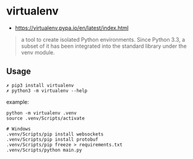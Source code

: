 # virtualenv
* https://virtualenv.pypa.io/en/latest/index.html

> a tool to create isolated Python environments. Since Python 3.3, a subset of it has been integrated into the standard library under the venv module.

## Usage

```shell
✗ pip3 install virtualenv
✗ python3 -m virtualenv --help
```

example:

```shell
python -m virtualenv .venv
source .venv/Scripts/activate

# Windows
.venv/Scripts/pip install websockets
.venv/Scripts/pip install protobuf
.venv/Scripts/pip freeze > requirements.txt
.venv/Scripts/python main.py
```